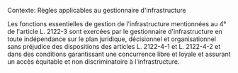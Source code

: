 Contexte: Règles applicables au gestionnaire d'infrastructure

Les fonctions essentielles de gestion de l'infrastructure mentionnées au 4° de l'article L. 2122-3 sont exercées par le gestionnaire d'infrastructure en toute indépendance sur le plan juridique, décisionnel et organisationnel sans préjudice des dispositions des articles L. 2122-4-1 et L. 2122-4-2 et dans des conditions garantissant une concurrence libre et loyale et assurant un accès équitable et non discriminatoire à l'infrastructure.